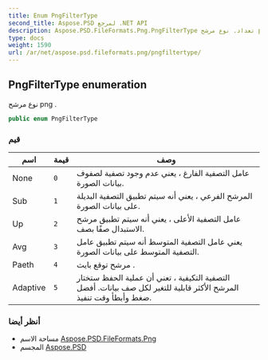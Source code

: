 ```yaml
---
title: Enum PngFilterType
second_title: Aspose.PSD لمرجع .NET API
description: Aspose.PSD.FileFormats.Png.PngFilterType تعداد. نوع مرشح png .
type: docs
weight: 1590
url: /ar/net/aspose.psd.fileformats.png/pngfiltertype/
---
```

## PngFilterType enumeration

نوع مرشح png .

```csharp
public enum PngFilterType
```

### قيم

| اسم | قيمة | وصف |
| --- | --- | --- |
| None | `0` | عامل التصفية الفارغ ، يعني عدم وجود تصفية لصفوف بيانات الصورة. |
| Sub | `1` | المرشح الفرعي ، يعني أنه سيتم تطبيق التصفية البديلة على بيانات الصورة. |
| Up | `2` | عامل التصفية الأعلى ، يعني أنه سيتم تطبيق مرشح الاستبدال صفًا بصف. |
| Avg | `3` | يعني عامل التصفية المتوسط أنه سيتم تطبيق عامل التصفية المتوسط على بيانات الصورة. |
| Paeth | `4` | مرشح توقع بايث . |
| Adaptive | `5` | التصفية التكيفية ، تعني أن عملية الحفظ ستختار المرشح الأكثر قابلية للتغير لكل صف بيانات. أفضل ضغط وأبطأ وقت تنفيذ. |

### أنظر أيضا

* مساحة الاسم [Aspose.PSD.FileFormats.Png](../../aspose.psd.fileformats.png/)
* المجسم [Aspose.PSD](../../)


